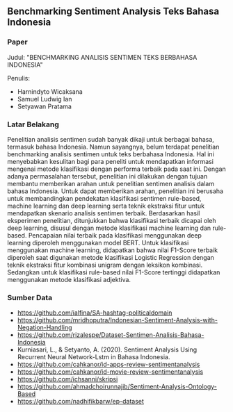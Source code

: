 ## Benchmarking Sentiment Analysis Teks Bahasa Indonesia

### Paper

Judul: "BENCHMARKING ANALISIS SENTIMEN TEKS BERBAHASA INDONESIA"

Penulis:

* Harnindyto Wicaksana
* Samuel Ludwig Ian
* Setyawan Pratama

### Latar Belakang

Penelitian analisis sentimen sudah banyak dikaji untuk berbagai bahasa, termasuk bahasa Indonesia. Namun sayangnya, belum terdapat penelitian benchmarking analisis sentimen untuk teks berbahasa Indonesia. Hal ini menyebabkan kesulitan bagi para peneliti untuk mendapatkan informasi mengenai metode klasifikasi dengan performa terbaik pada saat ini. Dengan adanya permasalahan tersebut, penelitian ini dilakukan dengan tujuan membantu memberikan arahan untuk penelitian sentimen analisis dalam bahasa Indonesia. Untuk dapat memberikan arahan, penelitian ini berusaha untuk
membandingkan pendekatan klasifikasi sentimen rule-based, machine learning dan deep learning serta teknik ekstraksi fitur untuk mendapatkan skenario analisis sentimen terbaik. Berdasarkan hasil eksperimen penelitian, ditunjukkan bahwa klasifikasi terbaik dicapai oleh deep learning, disusul dengan metode klasifikasi machine learning dan rule-based. Pencapaian nilai terbaik pada klasifikasi menggunakan deep learning diperoleh menggunakan model BERT. Untuk klasifikasi menggunakan machine learning, didapatkan bahwa nilai F1-Score terbaik diperoleh saat digunakan metode klasifikasi Logistic Regression dengan teknik ekstraksi fitur kombinasi unigram dengan leksikon kombinasi. Sedangkan untuk klasifikasi rule-based nilai F1-Score tertinggi didapatkan menggunakan metode klasifikasi adjektiva.

### Sumber Data

* https://github.com/ialfina/SA-hashtag-politicaldomain
* https://github.com/mridhoputra/Indonesian-Sentiment-Analysis-with-Negation-Handling
* https://github.com/rizalespe/Dataset-Sentimen-Analisis-Bahasa-Indonesia
* Kurniasari, L., & Setyanto, A. (2020). Sentiment Analysis Using Recurrent Neural Network-Lstm in Bahasa Indonesia.
* https://github.com/cahkanor/id-apps-review-sentimentanalysis
* https://github.com/cahkanor/id-movie-review-sentimentanalysis
* https://github.com/ichsanni/skripsi
* https://github.com/ahmadchoirunnajib/Sentiment-Analysis-Ontology-Based
* https://github.com/nadhifikbarw/ep-dataset
